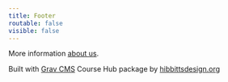 ```yaml
---
title: Footer
routable: false
visible: false
---
```

More information [about us](/about).

Built with [Grav CMS](http://getgrav.org) Course Hub package by [hibbittsdesign.org](http://hibbittsdesign.org)
